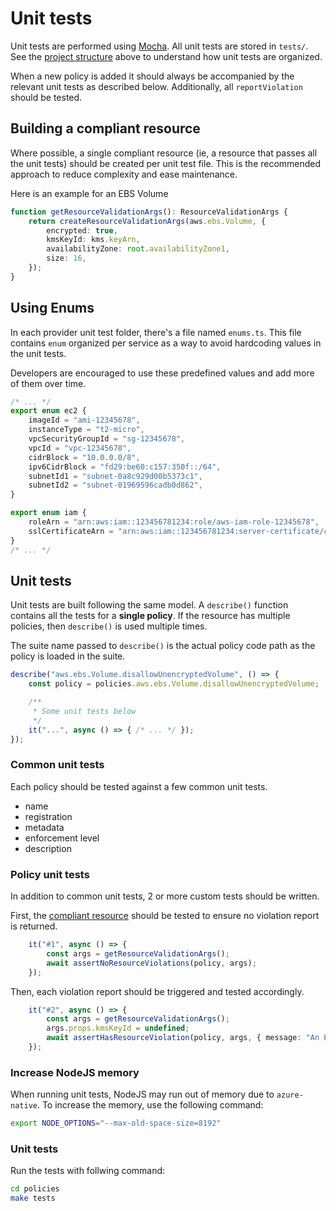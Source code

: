 # Unit tests

Unit tests are performed using [Mocha](https://mochajs.org/). All unit tests are stored in `tests/`. See the [project structure](../project-structure.md) above to understand how unit tests are organized.

When a new policy is added it should always be accompanied by the relevant unit tests as described below. Additionally, all `reportViolation` should be tested.

## Building a compliant resource

Where possible, a single compliant resource (ie, a resource that passes all the unit tests) should be created per unit test file. This is the recommended approach to reduce complexity and ease maintenance.

Here is an example for an EBS Volume

```ts
function getResourceValidationArgs(): ResourceValidationArgs {
    return createResourceValidationArgs(aws.ebs.Volume, {
        encrypted: true,
        kmsKeyId: kms.keyArn,
        availabilityZone: root.availabilityZone1,
        size: 16,
    });
}
```

## Using Enums

In each provider unit test folder, there's a file named `enums.ts`. This file contains `enum` organized per service as a way to avoid hardcoding values in the unit tests.

Developers are encouraged to use these predefined values and add more of them over time.

```ts
/* ... */
export enum ec2 {
    imageId = "ami-12345678",
    instanceType = "t2-micro",
    vpcSecurityGroupId = "sg-12345678",
    vpcId = "vpc-12345678",
    cidrBlock = "10.0.0.0/8",
    ipv6CidrBlock = "fd29:be60:c157:350f::/64",
    subnetId1 = "subnet-0a8c929d00b5373c1",
    subnetId2 = "subnet-01969596cadb0d862",
}

export enum iam {
    roleArn = "arn:aws:iam::123456781234:role/aws-iam-role-12345678",
    sslCertificateArn = "arn:aws:iam::123456781234:server-certificate/certName",
}
/* ... */
```

## Unit tests

Unit tests are built following the same model. A `describe()` function contains all the tests for a **single policy**. If the resource has multiple policies, then `describe()` is used multiple times.

The suite name passed to `describe()` is the actual policy code path as the policy is loaded in the suite.

```ts
describe("aws.ebs.Volume.disallowUnencryptedVolume", () => {
    const policy = policies.aws.ebs.Volume.disallowUnencryptedVolume;

    /**
     * Some unit tests below
     */
    it("...", async () => { /* ... */ });
});
```

### Common unit tests

Each policy should be tested against a few common unit tests.

* name
* registration
* metadata
* enforcement level
* description

### Policy unit tests

In addition to common unit tests, 2 or more custom tests should be written.

First, the [compliant resource](#building-a-compliant-resource) should be tested to ensure no violation report is returned.

```ts
    it("#1", async () => {
        const args = getResourceValidationArgs();
        await assertNoResourceViolations(policy, args);
    });
```

Then, each violation report should be triggered and tested accordingly.

```ts
    it("#2", async () => {
        const args = getResourceValidationArgs();
        args.props.kmsKeyId = undefined;
        await assertHasResourceViolation(policy, args, { message: "An EBS volume should be encrypted using a customer-managed KMS key." });
    });
```

### Increase NodeJS memory

When running unit tests, NodeJS may run out of memory due to `azure-native`. To increase the memory, use the following command:

```bash
export NODE_OPTIONS="--max-old-space-size=8192"
```

### Unit tests

Run the tests with follwing command:

```bash
cd policies
make tests
```
